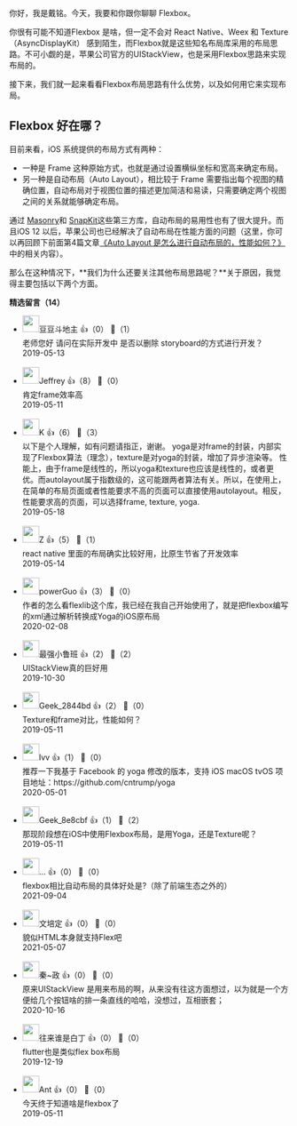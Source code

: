 你好，我是戴铭。今天，我要和你跟你聊聊 Flexbox。

你很有可能不知道Flexbox 是啥，但一定不会对 React Native、Weex 和 Texture（AsyncDisplayKit） 感到陌生，而Flexbox就是这些知名布局库采用的布局思路。不可小觑的是，苹果公司官方的UIStackView，也是采用Flexbox思路来实现布局的。

接下来，我们就一起来看看Flexbox布局思路有什么优势，以及如何用它来实现布局。

## Flexbox 好在哪？

目前来看，iOS 系统提供的布局方式有两种：

- 一种是 Frame 这种原始方式，也就是通过设置横纵坐标和宽高来确定布局。
- 另一种是自动布局（Auto Layout），相比较于 Frame 需要指出每个视图的精确位置，自动布局对于视图位置的描述更加简洁和易读，只需要确定两个视图之间的关系就能够确定布局。

通过 [Masonry](https://github.com/SnapKit/Masonry)和 [SnapKit](https://github.com/SnapKit/SnapKit)这些第三方库，自动布局的易用性也有了很大提升。而且iOS 12 以后，苹果公司也已经解决了自动布局在性能方面的问题（这里，你可以再回顾下前面第4篇文章[《Auto Layout 是怎么进行自动布局的，性能如何？》](https://time.geekbang.org/column/article/85332)中的相关内容）。

那么在这种情况下，**我们为什么还要关注其他布局思路呢？**关于原因，我觉得主要包括以下两个方面。
<div><strong>精选留言（14）</strong></div><ul>
<li><img src="https://static001.geekbang.org/account/avatar/00/10/2f/41/e7d5ee4e.jpg" width="30px"><span>豆豆斗地主</span> 👍（0） 💬（1）<div>老师您好 请问在实际开发中 是否以删除 storyboard的方式进行开发？</div>2019-05-13</li><br/><li><img src="https://static001.geekbang.org/account/avatar/00/16/2e/b1/85bbfa6b.jpg" width="30px"><span>Jeffrey</span> 👍（8） 💬（0）<div>肯定frame效率高 </div>2019-05-11</li><br/><li><img src="https://static001.geekbang.org/account/avatar/00/12/4a/52/5e8972b6.jpg" width="30px"><span>K</span> 👍（6） 💬（3）<div>以下是个人理解，如有问题请指正，谢谢。
yoga是对frame的封装，内部实现了Flexbox算法（理念），texture是对yoga的封装，增加了异步渲染等。 性能上，由于frame是线性的，所以yoga和texture也应该是线性的，或者更优。而autolayout属于指数级的，这可能跟两者算法有关。所以，在使用上，在简单的布局页面或者性能要求不高的页面可以直接使用autolayout。相反，性能要求高的页面，可以选择frame, texture, yoga.</div>2019-05-18</li><br/><li><img src="https://static001.geekbang.org/account/avatar/00/0f/86/c5/0e4845b5.jpg" width="30px"><span>Z</span> 👍（5） 💬（1）<div>react native 里面的布局确实比较好用，比原生节省了开发效率</div>2019-05-14</li><br/><li><img src="https://static001.geekbang.org/account/avatar/00/16/34/95/73639020.jpg" width="30px"><span>powerGuo</span> 👍（3） 💬（0）<div>作者的怎么看flexlib这个库，我已经在我自己开始使用了，就是把flexbox编写的xml通过解析转换成Yoga的iOS原布局</div>2020-02-08</li><br/><li><img src="https://static001.geekbang.org/account/avatar/00/15/e9/25/876c5b16.jpg" width="30px"><span>最强小鲁班</span> 👍（2） 💬（2）<div>UIStackView真的巨好用</div>2019-10-30</li><br/><li><img src="" width="30px"><span>Geek_2844bd</span> 👍（2） 💬（0）<div>Texture和frame对比，性能如何？</div>2019-05-11</li><br/><li><img src="" width="30px"><span>lvv</span> 👍（1） 💬（0）<div>推荐一下我基于 Facebook 的 yoga 修改的版本，支持 iOS macOS tvOS 项目地址：https:&#47;&#47;github.com&#47;cntrump&#47;yoga</div>2020-05-01</li><br/><li><img src="https://thirdwx.qlogo.cn/mmopen/vi_32/Q0j4TwGTfTKHFicKDOJk2zN9tJglk8eoP1wXicpRHVicNg1DycjjfcxEN02ZZ1MBWPbLSyvBMsYyIc7fVg1qbjhKg/132" width="30px"><span>Geek_8e8cbf</span> 👍（1） 💬（2）<div>那现阶段想在iOS中使用Flexbox布局，是用Yoga，还是Texture呢？</div>2019-05-11</li><br/><li><img src="https://static001.geekbang.org/account/avatar/00/0f/92/0b/2ccf7908.jpg" width="30px"><span>...</span> 👍（0） 💬（0）<div>flexbox相比自动布局的具体好处是?（除了前端生态之外的）</div>2021-09-04</li><br/><li><img src="" width="30px"><span>文培定</span> 👍（0） 💬（0）<div>貌似HTML本身就支持Flex吧</div>2021-05-07</li><br/><li><img src="https://static001.geekbang.org/account/avatar/00/21/e9/bf/c968c358.jpg" width="30px"><span>秦~政</span> 👍（0） 💬（0）<div>原来UIStackView 是用来布局的啊，从来没有往这方面想过，以为就是一个方便给几个按钮啥的排一条直线的哈哈，没想过，互相嵌套；</div>2020-10-16</li><br/><li><img src="https://static001.geekbang.org/account/avatar/00/0f/79/f2/465a80c0.jpg" width="30px"><span>往来谁是白丁</span> 👍（0） 💬（0）<div>flutter也是类似flex box布局</div>2019-12-19</li><br/><li><img src="https://static001.geekbang.org/account/avatar/00/10/79/0b/4346a253.jpg" width="30px"><span>Ant</span> 👍（0） 💬（0）<div>今天终于知道啥是flexbox了</div>2019-05-11</li><br/>
</ul>